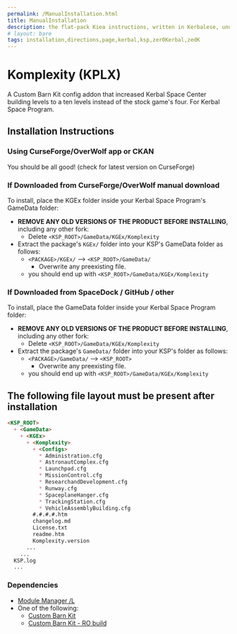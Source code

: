 ```yaml
---
permalink: /ManualInstallation.html
title: ManualInstallation
description: the flat-pack Kiea instructions, written in Kerbalese, unusally present
# layout: bare
tags: installation,directions,page,kerbal,ksp,zer0Kerbal,zedK
---
```


<!-- ManualInstallation.md v1.1.3.0
Komplexity (KPLX)
created: 01 Oct 2019
updated: 07 Apr 2022 -->

<!-- based upon work by Lisias -->

# Komplexity (KPLX)

A Custom Barn Kit config addon that increased Kerbal Space Center building levels to a ten levels instead of the stock game's four. For Kerbal Space Program.

## Installation Instructions

### Using CurseForge/OverWolf app or CKAN

You should be all good! (check for latest version on CurseForge)

### If Downloaded from CurseForge/OverWolf manual download

To install, place the KGEx folder inside your Kerbal Space Program's GameData folder:

* **REMOVE ANY OLD VERSIONS OF THE PRODUCT BEFORE INSTALLING**, including any other fork:
  * Delete `<KSP_ROOT>/GameData/KGEx/Komplexity`
* Extract the package's `KGEx/` folder into your KSP's GameData folder as follows:
  * `<PACKAGE>/KGEx/` --> `<KSP_ROOT>/GameData/`
    * Overwrite any preexisting file.
  * you should end up with `<KSP_ROOT>/GameData/KGEx/Komplexity`

### If Downloaded from SpaceDock / GitHub / other

To install, place the GameData folder inside your Kerbal Space Program folder:

* **REMOVE ANY OLD VERSIONS OF THE PRODUCT BEFORE INSTALLING**, including any other fork:
  * Delete `<KSP_ROOT>/GameData/KGEx/Komplexity`
* Extract the package's `GameData/` folder into your KSP's folder as follows:
  * `<PACKAGE>/GameData/` --> `<KSP_ROOT>`
    * Overwrite any preexisting file.
  * you should end up with `<KSP_ROOT>/GameData/KGEx/Komplexity`

## The following file layout must be present after installation

```markdown
<KSP_ROOT>
  + <GameData>
    + <KGEx>
      + <Komplexity>
        + <Configs>
          * Administration.cfg
          * AstronautComplex.cfg
          * Launchpad.cfg
          * MissionControl.cfg
          * ResearchandDevelopment.cfg
          * Runway.cfg
          * SpaceplaneHanger.cfg
          * TrackingStation.cfg
          * VehicleAssemblyBuilding.cfg
        #.#.#.#.htm
        changelog.md
        License.txt
        readme.htm
        Komplexity.version
      ...
    ...
  KSP.log
  ...
```

### Dependencies

* [Module Manager /L][mm]
* One of the following:
  * [Custom Barn Kit][cbk]  
  * [Custom Barn Kit - RO build][cbkro]

[mm]: https://github.com/net-lisias-ksp/ModuleManager "Module Manager /L"
[cbk]: https://forum.kerbalspaceprogram.com/index.php?/topic/109027-*/ "Custom Barn Kit"
[cbkro]: https://forum.kerbalspaceprogram.com/index.php?/topic/109027-*/ "Custom Barn Kit - RO build"
